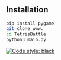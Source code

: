 #
## Installation
```bash
pip install pygame
git clone www.
cd TetrisBattle
python3 main.py
```
[![Code style: black](https://img.shields.io/badge/code%20style-black-000000.svg)](https://github.com/psf/black)